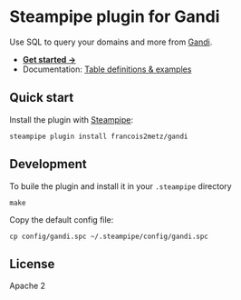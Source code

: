 # Steampipe plugin for Gandi

Use SQL to query your domains and more from [Gandi][].

- **[Get started →](docs/index.md)**
- Documentation: [Table definitions & examples](docs/tables)

## Quick start

Install the plugin with [Steampipe][]:

    steampipe plugin install francois2metz/gandi

## Development

To buile the plugin and install it in your `.steampipe` directory

    make

Copy the default config file:

    cp config/gandi.spc ~/.steampipe/config/gandi.spc

## License

Apache 2

[steampipe]: https://steampipe.io
[gandi]: https://www.gandi.net/

